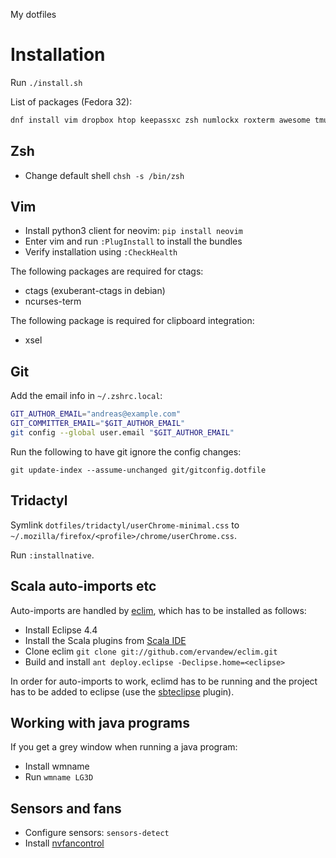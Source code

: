 My dotfiles

# Installation

Run `./install.sh`

List of packages (Fedora 32):
```zsh
dnf install vim dropbox htop keepassxc zsh numlockx roxterm awesome tmux vicious ctags ncurses-term xclip xscreensaver beesu lxappearance wmname util-linux-user hub neovim ack redshift httpie lm_sensors yp-tools jq gron
```

## Zsh

* Change default shell `chsh -s /bin/zsh`

## Vim

* Install python3 client for neovim: `pip install neovim`
* Enter vim and run `:PlugInstall` to install the bundles
* Verify installation using `:CheckHealth`

The following packages are required for ctags:
* ctags (exuberant-ctags in debian)
* ncurses-term

The following package is required for clipboard integration:
* xsel

## Git

Add the email info in `~/.zshrc.local`:

```zsh
GIT_AUTHOR_EMAIL="andreas@example.com"
GIT_COMMITTER_EMAIL="$GIT_AUTHOR_EMAIL"
git config --global user.email "$GIT_AUTHOR_EMAIL"
```

Run the following to have git ignore the config changes:

    git update-index --assume-unchanged git/gitconfig.dotfile

## Tridactyl

Symlink `dotfiles/tridactyl/userChrome-minimal.css` to `~/.mozilla/firefox/<profile>/chrome/userChrome.css`.

Run `:installnative`.

## Scala auto-imports etc

Auto-imports are handled by [eclim](http://eclim.org/), which has to be
installed as follows:
* Install Eclipse 4.4
* Install the Scala plugins from [Scala IDE](http://scala-ide.org/download/current.html)
* Clone eclim `git clone git://github.com/ervandew/eclim.git`
* Build and install `ant deploy.eclipse -Declipse.home=<eclipse>`

In order for auto-imports to work, eclimd has to be running and the project has
to be added to eclipse (use the
[sbteclipse](https://github.com/typesafehub/sbteclipse) plugin).

## Working with java programs

If you get a grey window when running a java program:

* Install wmname
* Run `wmname LG3D`

## Sensors and fans

* Configure sensors: `sensors-detect`
* Install [nvfancontrol](https://github.com/foucault/nvfancontrol)
